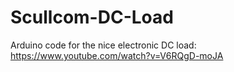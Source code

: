 # Scullcom-DC-Load
Arduino code for the nice electronic DC load: https://www.youtube.com/watch?v=V6RQgD-moJA

